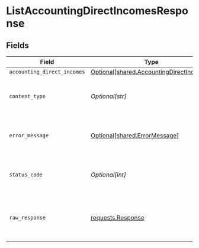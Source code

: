 # ListAccountingDirectIncomesResponse


## Fields

| Field                                                                                          | Type                                                                                           | Required                                                                                       | Description                                                                                    |
| ---------------------------------------------------------------------------------------------- | ---------------------------------------------------------------------------------------------- | ---------------------------------------------------------------------------------------------- | ---------------------------------------------------------------------------------------------- |
| `accounting_direct_incomes`                                                                    | [Optional[shared.AccountingDirectIncomes]](undefined/models/shared/accountingdirectincomes.md) | :heavy_minus_sign:                                                                             | Success                                                                                        |
| `content_type`                                                                                 | *Optional[str]*                                                                                | :heavy_check_mark:                                                                             | HTTP response content type for this operation                                                  |
| `error_message`                                                                                | [Optional[shared.ErrorMessage]](undefined/models/shared/errormessage.md)                       | :heavy_minus_sign:                                                                             | Your `query` parameter was not correctly formed                                                |
| `status_code`                                                                                  | *Optional[int]*                                                                                | :heavy_check_mark:                                                                             | HTTP response status code for this operation                                                   |
| `raw_response`                                                                                 | [requests.Response](https://requests.readthedocs.io/en/latest/api/#requests.Response)          | :heavy_minus_sign:                                                                             | Raw HTTP response; suitable for custom response parsing                                        |